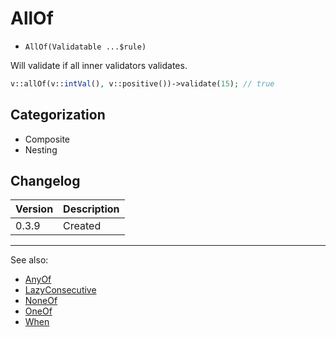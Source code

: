 # AllOf

- `AllOf(Validatable ...$rule)`

Will validate if all inner validators validates.

```php
v::allOf(v::intVal(), v::positive())->validate(15); // true
```

## Categorization

- Composite
- Nesting

## Changelog

Version | Description
--------|-------------
  0.3.9 | Created

***
See also:

- [AnyOf](AnyOf.md)
- [LazyConsecutive](LazyConsecutive.md)
- [NoneOf](NoneOf.md)
- [OneOf](OneOf.md)
- [When](When.md)

